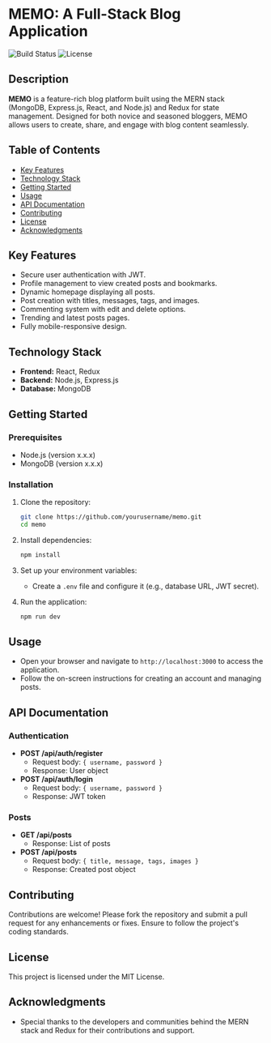 # MEMO: A Full-Stack Blog Application

![Build Status](https://img.shields.io/badge/build-passing-brightgreen) ![License](https://img.shields.io/badge/license-MIT-blue)

## Description

**MEMO** is a feature-rich blog platform built using the MERN stack (MongoDB, Express.js, React, and Node.js) and Redux for state management. Designed for both novice and seasoned bloggers, MEMO allows users to create, share, and engage with blog content seamlessly.

## Table of Contents

- [Key Features](#key-features)
- [Technology Stack](#technology-stack)
- [Getting Started](#getting-started)
- [Usage](#usage)
- [API Documentation](#api-documentation)
- [Contributing](#contributing)
- [License](#license)
- [Acknowledgments](#acknowledgments)

## Key Features

- Secure user authentication with JWT.
- Profile management to view created posts and bookmarks.
- Dynamic homepage displaying all posts.
- Post creation with titles, messages, tags, and images.
- Commenting system with edit and delete options.
- Trending and latest posts pages.
- Fully mobile-responsive design.

## Technology Stack

- **Frontend:** React, Redux
- **Backend:** Node.js, Express.js
- **Database:** MongoDB

## Getting Started

### Prerequisites

- Node.js (version x.x.x)
- MongoDB (version x.x.x)

### Installation

1. Clone the repository:

   ```bash
   git clone https://github.com/yourusername/memo.git
   cd memo
   ```

2. Install dependencies:

   ```bash
   npm install
   ```

3. Set up your environment variables:

   - Create a `.env` file and configure it (e.g., database URL, JWT secret).

4. Run the application:
   ```bash
   npm run dev
   ```

## Usage

- Open your browser and navigate to `http://localhost:3000` to access the application.
- Follow the on-screen instructions for creating an account and managing posts.

## API Documentation

### Authentication

- **POST /api/auth/register**
  - Request body: `{ username, password }`
  - Response: User object
- **POST /api/auth/login**
  - Request body: `{ username, password }`
  - Response: JWT token

### Posts

- **GET /api/posts**
  - Response: List of posts
- **POST /api/posts**
  - Request body: `{ title, message, tags, images }`
  - Response: Created post object

## Contributing

Contributions are welcome! Please fork the repository and submit a pull request for any enhancements or fixes. Ensure to follow the project's coding standards.

## License

This project is licensed under the MIT License.

## Acknowledgments

- Special thanks to the developers and communities behind the MERN stack and Redux for their contributions and support.
